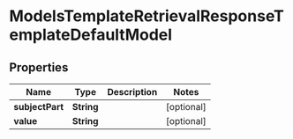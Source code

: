 

# ModelsTemplateRetrievalResponseTemplateDefaultModel


## Properties

| Name | Type | Description | Notes |
|------------ | ------------- | ------------- | -------------|
|**subjectPart** | **String** |  |  [optional] |
|**value** | **String** |  |  [optional] |



